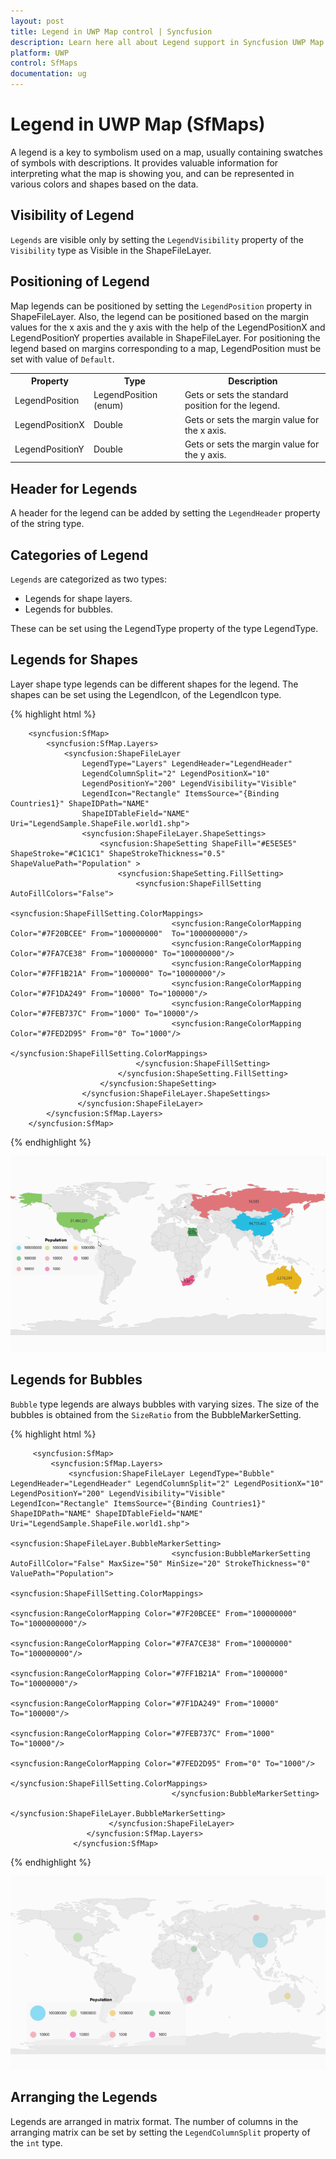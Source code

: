 ```yaml
---
layout: post
title: Legend in UWP Map control | Syncfusion
description: Learn here all about Legend support in Syncfusion UWP Map (SfMaps) control and more.
platform: UWP
control: SfMaps
documentation: ug
---
```


# Legend in UWP Map (SfMaps)

A legend is a key to symbolism used on a map, usually containing swatches of symbols with descriptions. It provides valuable information for interpreting what the map is showing you, and can be represented in various colors and shapes based on the data.

## Visibility of Legend 

`Legends` are visible only by setting the `LegendVisibility` property of the `Visibility` type as Visible in the ShapeFileLayer.

## Positioning of Legend 

Map legends can be positioned by setting the `LegendPosition` property in ShapeFileLayer. Also, the legend can be positioned based on the margin values for the x axis and the y axis with the help of the LegendPositionX and LegendPositionY properties available in ShapeFileLayer. For positioning the legend based on margins corresponding to a map, LegendPosition must be set with value of `Default`.

<table>
<tr>
<th>
Property</th><th>
Type</th><th>
Description</th></tr>
<tr>
<td>
LegendPosition</td><td>
LegendPosition (enum) </td><td>
Gets or sets the standard position for the legend.</td></tr>
<tr>
<td>
LegendPositionX</td><td>
Double</td><td>
Gets or sets the margin value for the x axis.</td></tr>
<tr>
<td>
LegendPositionY</td><td>
Double</td><td>
Gets or sets the margin value for the y axis.</td></tr>
</table>


## Header for Legends 

A header for the legend can be added by setting the `LegendHeader` property of the string type.

## Categories of Legend 

`Legends` are categorized as two types:

* Legends for shape layers.
* Legends for bubbles.

These can be set using the LegendType property of the type LegendType.

## Legends for Shapes 

Layer shape type legends can be different shapes for the legend. The shapes can be set using the LegendIcon, of the LegendIcon type.

{% highlight html %}

        <syncfusion:SfMap>
            <syncfusion:SfMap.Layers>
                <syncfusion:ShapeFileLayer 
                    LegendType="Layers" LegendHeader="LegendHeader"
                    LegendColumnSplit="2" LegendPositionX="10"
                    LegendPositionY="200" LegendVisibility="Visible"
                    LegendIcon="Rectangle" ItemsSource="{Binding Countries1}" ShapeIDPath="NAME"  
                    ShapeIDTableField="NAME" Uri="LegendSample.ShapeFile.world1.shp">
                    <syncfusion:ShapeFileLayer.ShapeSettings>
                        <syncfusion:ShapeSetting ShapeFill="#E5E5E5" ShapeStroke="#C1C1C1" ShapeStrokeThickness="0.5" ShapeValuePath="Population" >
                            <syncfusion:ShapeSetting.FillSetting>
                                <syncfusion:ShapeFillSetting AutoFillColors="False">
                                     <syncfusion:ShapeFillSetting.ColorMappings>
                                        <syncfusion:RangeColorMapping Color="#7F20BCEE" From="100000000"  To="1000000000"/>
                                        <syncfusion:RangeColorMapping Color="#7FA7CE38" From="10000000" To="100000000"/>
                                        <syncfusion:RangeColorMapping Color="#7FF1B21A" From="1000000" To="10000000"/>
                                        <syncfusion:RangeColorMapping Color="#7F1DA249" From="10000" To="100000"/>
                                        <syncfusion:RangeColorMapping Color="#7FEB737C" From="1000" To="10000"/>
                                        <syncfusion:RangeColorMapping Color="#7FED2D95" From="0" To="1000"/>
                                    </syncfusion:ShapeFillSetting.ColorMappings>
                                </syncfusion:ShapeFillSetting>
                            </syncfusion:ShapeSetting.FillSetting>
                        </syncfusion:ShapeSetting>
                    </syncfusion:ShapeFileLayer.ShapeSettings>
                   </syncfusion:ShapeFileLayer>
            </syncfusion:SfMap.Layers>
        </syncfusion:SfMap>

{% endhighlight  %}

![Legend_img1](Legend_images/Legend_img1.png)
 

## Legends for Bubbles

`Bubble` type legends are always bubbles with varying sizes.  The size of the bubbles is obtained from the `SizeRatio` from the BubbleMarkerSetting.



{% highlight html %}
         
         <syncfusion:SfMap>
             <syncfusion:SfMap.Layers>
                 <syncfusion:ShapeFileLayer LegendType="Bubble" LegendHeader="LegendHeader" LegendColumnSplit="2" LegendPositionX="10"                    LegendPositionY="200" LegendVisibility="Visible"                    LegendIcon="Rectangle" ItemsSource="{Binding Countries1}"                          ShapeIDPath="NAME" ShapeIDTableField="NAME" Uri="LegendSample.ShapeFile.world1.shp">                  
                                <syncfusion:ShapeFileLayer.BubbleMarkerSetting>                                               
                                        <syncfusion:BubbleMarkerSetting AutoFillColor="False" MaxSize="50" MinSize="20" StrokeThickness="0" ValuePath="Population">
                                                <syncfusion:ShapeFillSetting.ColorMappings>                                        
                                                        <syncfusion:RangeColorMapping Color="#7F20BCEE" From="100000000"  To="1000000000"/>        
                                                        <syncfusion:RangeColorMapping Color="#7FA7CE38" From="10000000" To="100000000"/>                                        
                                                        <syncfusion:RangeColorMapping Color="#7FF1B21A" From="1000000" To="10000000"/>
                                                        <syncfusion:RangeColorMapping Color="#7F1DA249" From="10000" To="100000"/>                                        
                                                        <syncfusion:RangeColorMapping Color="#7FEB737C" From="1000" To="10000"/>      
                                                        <syncfusion:RangeColorMapping Color="#7FED2D95" From="0" To="1000"/>                                    
                                                </syncfusion:ShapeFillSetting.ColorMappings> 
                                        </syncfusion:BubbleMarkerSetting>
                                </syncfusion:ShapeFileLayer.BubbleMarkerSetting>
                          </syncfusion:ShapeFileLayer>
                     </syncfusion:SfMap.Layers>    
                  </syncfusion:SfMap>
               
{% endhighlight  %}


![Legend_img2](Legend_images/Legend_img2.png)

## Arranging the Legends 

Legends are arranged in matrix format. The number of columns in the arranging matrix can be set by setting the `LegendColumnSplit` property of the `int` type. 




